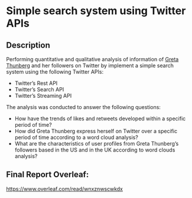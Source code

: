 # Simple search system using Twitter APIs

## Description 
Performing quantitative and qualitative analysis of information of [Greta Thunberg](https://twitter.com/GretaThunberg?ref_src=twsrc%5Egoogle%7Ctwcamp%5Eserp%7Ctwgr%5Eauthor) and her followers on Twitter by implement a simple search system using the following Twitter APIs:
* Twitter’s Rest API
* Twitter’s Search API
* Twitter’s Streaming API

The analysis was conducted to answer the following questions: 
* How have the trends of likes and retweets developed within a specific period of time? 
* How did Greta Thunberg express herself on Twitter over a specific period of time according to a word cloud analysis? 
* What are the characteristics of user profiles from Greta Thunberg’s followers based in the US and in the UK according to word clouds analysis?

## Final Report Overleaf:
https://www.overleaf.com/read/wnxznwscwkdx

